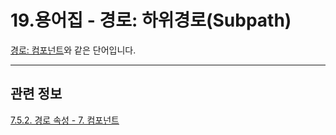 # 19.용어집 - 경로: 하위경로(Subpath)

[경로: 컴포넌트](./19-glossaryx-path_component.md)와 같은 단어입니다.

***

## 관련 정보

[7.5.2. 경로 속성 - 7. 컴포넌트](./07-05-02-path-properties.md#07-05-02-s7)